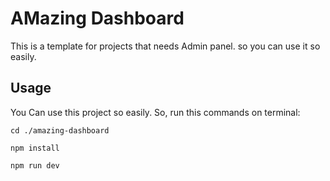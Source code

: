 # AMazing Dashboard
This is a template for projects that needs Admin panel. so you can use it so easily.

## Usage
You Can use this project so easily. So, run this commands on terminal:


```
cd ./amazing-dashboard
```

```
npm install
```

```
npm run dev
```
